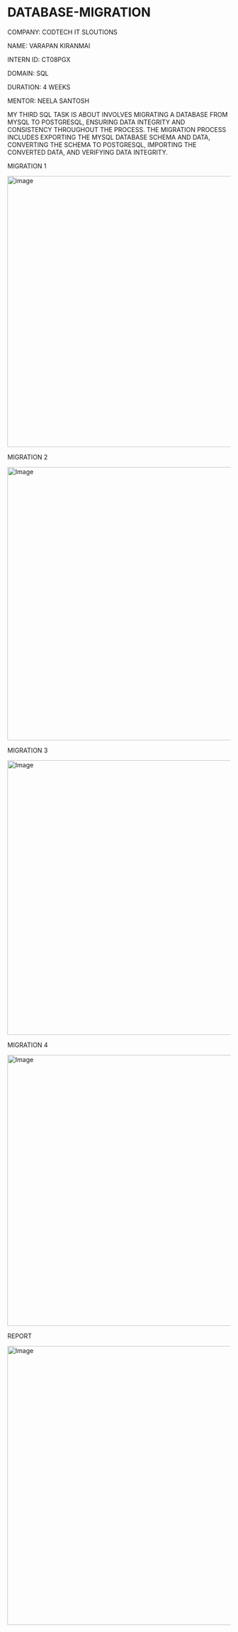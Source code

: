 # DATABASE-MIGRATION
COMPANY: CODTECH IT SLOUTIONS

NAME: VARAPAN KIRANMAI

INTERN ID: CT08PGX

DOMAIN: SQL

DURATION: 4 WEEKS

MENTOR: NEELA SANTOSH

MY THIRD SQL TASK IS ABOUT INVOLVES MIGRATING A DATABASE FROM MYSQL TO POSTGRESQL, ENSURING DATA INTEGRITY AND CONSISTENCY THROUGHOUT THE PROCESS. THE MIGRATION PROCESS INCLUDES EXPORTING THE MYSQL DATABASE SCHEMA AND DATA, CONVERTING THE SCHEMA TO POSTGRESQL, IMPORTING THE CONVERTED DATA, AND VERIFYING DATA INTEGRITY.

MIGRATION 1

<img width="611" alt="image" src="https://github.com/user-attachments/assets/3bcd8976-d07e-411c-8462-71c1738d0d82" />

MIGRATION 2

<img width="616" alt="Image" src="https://github.com/user-attachments/assets/69d172d0-1b22-4e68-8234-a9aa7a76c9fb" />

MIGRATION 3

<img width="619" alt="Image" src="https://github.com/user-attachments/assets/0a789e78-f8e8-4c85-b788-4259bc27c7c0" />

MIGRATION 4

<img width="611" alt="Image" src="https://github.com/user-attachments/assets/46faa31d-329e-4bc4-8551-a231dbf5c4fb" />

REPORT

<img width="629" alt="Image" src="https://github.com/user-attachments/assets/56bba163-336c-43c9-b6c3-ee3b9b6eac88" />
